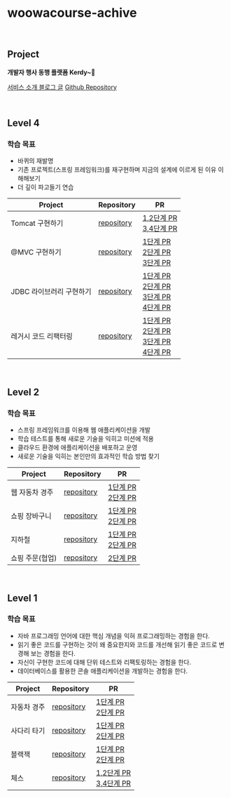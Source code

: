 # woowacourse-achive

<br>

## Project
**개발자 행사 동행 플랫폼 Kerdy~🐘**

[서비스 소개 블로그 글](https://velog.io/@kerdy-official/IT-%EC%BB%A8%ED%8D%BC%EB%9F%B0%EC%8A%A4%EC%97%90-%EA%B4%80%EC%8B%AC%EC%9D%B4-%EC%9E%88%EB%8B%A4%EB%A9%B4)
[Github Repository](https://github.com/woowacourse-teams/2023-emmsale)

<br>

## Level 4
### 학습 목표
- 바퀴의 재발명
- 기존 프로젝트(스프링 프레임워크)를 재구현하며 지금의 설계에 이르게 된 이유 이해해보기
- 더 깊이 파고들기 연습

|Project|Repository|PR|
|-------|----------|--|
|Tomcat 구현하기|[repository](https://github.com/woowacourse/jwp-dashboard-http/tree/hong-sile)|[1,2단계 PR](https://github.com/woowacourse/jwp-dashboard-http/pull/389)<br>[3,4단계 PR](https://github.com/woowacourse/jwp-dashboard-http/pull/479)|
|@MVC 구현하기|[repository](https://github.com/woowacourse/jwp-dashboard-mvc/tree/hong-sile)|[1단계 PR](https://github.com/woowacourse/jwp-dashboard-mvc/pull/415)<br>[2단계 PR](https://github.com/woowacourse/jwp-dashboard-mvc/pull/509)<br>[3단계 PR](https://github.com/woowacourse/jwp-dashboard-mvc/pull/629)|
|JDBC 라이브러리 구현하기|[repository](https://github.com/woowacourse/jwp-dashboard-jdbc/tree/hong-sile)|[1단계 PR](https://github.com/woowacourse/jwp-dashboard-jdbc/pull/312)<br>[2단계 PR](https://github.com/woowacourse/jwp-dashboard-jdbc/pull/408)<br>[3단계 PR](https://github.com/woowacourse/jwp-dashboard-jdbc/pull/500)<br>[4단계 PR](https://github.com/woowacourse/jwp-dashboard-jdbc/pull/601)|
|레거시 코드 리팩터링|[repository](https://github.com/woowacourse/jwp-refactoring/tree/hong-sile)|[1단계 PR](https://github.com/woowacourse/jwp-refactoring/pull/523)<br>[2단계 PR](https://github.com/woowacourse/jwp-refactoring/pull/637)<br>[3단계 PR](https://github.com/woowacourse/jwp-refactoring/pull/753)<br>[4단계 PR](https://github.com/woowacourse/jwp-refactoring/pull/816)|

<br>

## Level 2
### 학습 목표
- 스프링 프레임워크를 이용해 웹 애플리케이션을 개발
- 학습 테스트를 통해 새로운 기술을 익히고 미션에 적용
- 클라우드 환경에 애플리케이션을 배포하고 운영
- 새로운 기술을 익히는 본인만의 효과적인 학습 방법 찾기

|Project|Repository|PR|
|-------|----------|--|
|웹 자동차 경주|[repository](https://github.com/woowacourse/jwp-racingcar/tree/hong-sile)|[1단계 PR](https://github.com/woowacourse/jwp-racingcar/pull/78)<br>[2단계 PR](https://github.com/woowacourse/jwp-racingcar/pull/166)|
|쇼핑 장바구니|[repository](https://github.com/woowacourse/jwp-shopping-cart/tree/hong-sile)|[1단계 PR](https://github.com/woowacourse/jwp-shopping-cart/pull/220)<br>[2단계 PR](https://github.com/woowacourse/jwp-shopping-cart/pull/302)|
|지하철|[repository](https://github.com/woowacourse/jwp-subway-path/tree/hong-sile)|[1단계 PR](https://github.com/woowacourse/jwp-subway-path/pull/6)<br>[2단계 PR](https://github.com/woowacourse/jwp-subway-path/pull/132)|
|쇼핑 주문(협업)|[repository](https://github.com/woowacourse/jwp-shopping-order/tree/hong-sile)|[2단계 PR](https://github.com/woowacourse/jwp-shopping-order/pull/35)|

<br>

## Level 1
### 학습 목표
- 자바 프로그래밍 언어에 대한 핵심 개념을 익혀 프로그래밍하는 경험을 한다.
- 읽기 좋은 코드를 구현하는 것이 왜 중요한지와 코드를 개선해 읽기 좋은 코드로 변경해 보는 경험을 한다.
- 자신이 구현한 코드에 대해 단위 테스트와 리팩토링하는 경험을 한다.
- 데이터베이스를 활용한 콘솔 애플리케이션을 개발하는 경험을 한다.

|Project|Repository|PR|
|-------|----------|--|
|자동차 경주|[repository](https://github.com/woowacourse/java-racingcar/tree/hong-sile)|[1단계 PR](https://github.com/woowacourse/java-racingcar/pull/459)<br>[2단계 PR](https://github.com/woowacourse/java-racingcar/pull/613)|
|사다리 타기|[repository](https://github.com/woowacourse/java-ladder/tree/hong-sile)|[1단계 PR](https://github.com/woowacourse/java-ladder/pull/71)<br>[2단계 PR](https://github.com/woowacourse/java-ladder/pull/169)|
|블랙잭|[repository](https://github.com/woowacourse/java-blackjack/tree/hong-sile)|[1단계 PR](https://github.com/woowacourse/java-blackjack/pull/439)<br>[2단계 PR](https://github.com/woowacourse/java-blackjack/pull/570)|
|체스|[repository](https://github.com/woowacourse/java-chess/tree/hong-sile)|[1,2단계 PR](https://github.com/woowacourse/java-chess/pull/503)<br>[3,4단계 PR](https://github.com/woowacourse/java-chess/pull/591)|